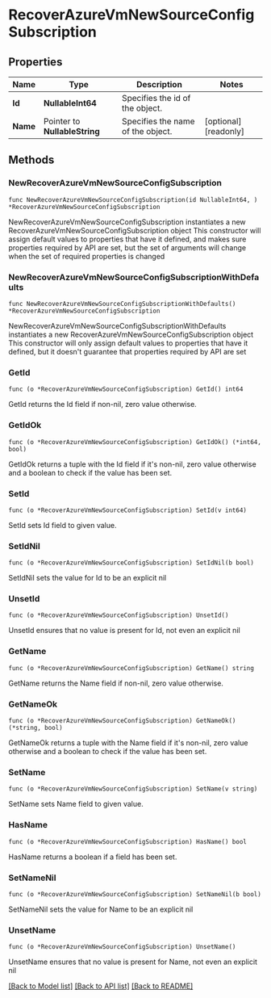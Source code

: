 # RecoverAzureVmNewSourceConfigSubscription

## Properties

Name | Type | Description | Notes
------------ | ------------- | ------------- | -------------
**Id** | **NullableInt64** | Specifies the id of the object. | 
**Name** | Pointer to **NullableString** | Specifies the name of the object. | [optional] [readonly] 

## Methods

### NewRecoverAzureVmNewSourceConfigSubscription

`func NewRecoverAzureVmNewSourceConfigSubscription(id NullableInt64, ) *RecoverAzureVmNewSourceConfigSubscription`

NewRecoverAzureVmNewSourceConfigSubscription instantiates a new RecoverAzureVmNewSourceConfigSubscription object
This constructor will assign default values to properties that have it defined,
and makes sure properties required by API are set, but the set of arguments
will change when the set of required properties is changed

### NewRecoverAzureVmNewSourceConfigSubscriptionWithDefaults

`func NewRecoverAzureVmNewSourceConfigSubscriptionWithDefaults() *RecoverAzureVmNewSourceConfigSubscription`

NewRecoverAzureVmNewSourceConfigSubscriptionWithDefaults instantiates a new RecoverAzureVmNewSourceConfigSubscription object
This constructor will only assign default values to properties that have it defined,
but it doesn't guarantee that properties required by API are set

### GetId

`func (o *RecoverAzureVmNewSourceConfigSubscription) GetId() int64`

GetId returns the Id field if non-nil, zero value otherwise.

### GetIdOk

`func (o *RecoverAzureVmNewSourceConfigSubscription) GetIdOk() (*int64, bool)`

GetIdOk returns a tuple with the Id field if it's non-nil, zero value otherwise
and a boolean to check if the value has been set.

### SetId

`func (o *RecoverAzureVmNewSourceConfigSubscription) SetId(v int64)`

SetId sets Id field to given value.


### SetIdNil

`func (o *RecoverAzureVmNewSourceConfigSubscription) SetIdNil(b bool)`

 SetIdNil sets the value for Id to be an explicit nil

### UnsetId
`func (o *RecoverAzureVmNewSourceConfigSubscription) UnsetId()`

UnsetId ensures that no value is present for Id, not even an explicit nil
### GetName

`func (o *RecoverAzureVmNewSourceConfigSubscription) GetName() string`

GetName returns the Name field if non-nil, zero value otherwise.

### GetNameOk

`func (o *RecoverAzureVmNewSourceConfigSubscription) GetNameOk() (*string, bool)`

GetNameOk returns a tuple with the Name field if it's non-nil, zero value otherwise
and a boolean to check if the value has been set.

### SetName

`func (o *RecoverAzureVmNewSourceConfigSubscription) SetName(v string)`

SetName sets Name field to given value.

### HasName

`func (o *RecoverAzureVmNewSourceConfigSubscription) HasName() bool`

HasName returns a boolean if a field has been set.

### SetNameNil

`func (o *RecoverAzureVmNewSourceConfigSubscription) SetNameNil(b bool)`

 SetNameNil sets the value for Name to be an explicit nil

### UnsetName
`func (o *RecoverAzureVmNewSourceConfigSubscription) UnsetName()`

UnsetName ensures that no value is present for Name, not even an explicit nil

[[Back to Model list]](../README.md#documentation-for-models) [[Back to API list]](../README.md#documentation-for-api-endpoints) [[Back to README]](../README.md)


